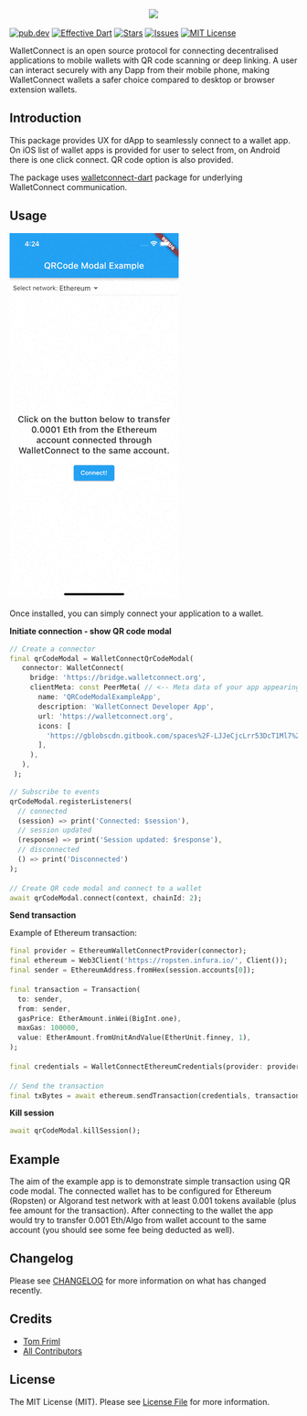 <p align="center">
<img src="https://eidoohelp.zendesk.com/hc/article_attachments/360071262952/mceclip0.png">
</p>

[![pub.dev][pub-dev-shield]][pub-dev-url]
[![Effective Dart][effective-dart-shield]][effective-dart-url]
[![Stars][stars-shield]][stars-url]
[![Issues][issues-shield]][issues-url]
[![MIT License][license-shield]][license-url]

WalletConnect is an open source protocol for connecting decentralised applications to mobile wallets
with QR code scanning or deep linking. A user can interact securely with any Dapp from their mobile
phone, making WalletConnect wallets a safer choice compared to desktop or browser extension wallets.

## Introduction
This package provides UX for dApp to seamlessly connect to a wallet app. On iOS list of wallet apps is provided for user to select from, on Android there is one click connect. QR code option is also provided.

The package uses [walletconnect-dart] package for underlying WalletConnect communication.

## Usage

<p>
<img src="ios.gif">
</p>

Once installed, you can simply connect your application to a wallet.

**Initiate connection - show QR code modal**

```dart
// Create a connector
final qrCodeModal = WalletConnectQrCodeModal(
   connector: WalletConnect(
     bridge: 'https://bridge.walletconnect.org',
     clientMeta: const PeerMeta( // <-- Meta data of your app appearing in the wallet when connecting
       name: 'QRCodeModalExampleApp',
       description: 'WalletConnect Developer App',
       url: 'https://walletconnect.org',
       icons: [
         'https://gblobscdn.gitbook.com/spaces%2F-LJJeCjcLrr53DcT1Ml7%2Favatar.png?alt=media'
       ],
     ),
   ),
 );
```

```dart
// Subscribe to events
qrCodeModal.registerListeners(
  // connected
  (session) => print('Connected: $session'),
  // session updated
  (response) => print('Session updated: $response'),
  // disconnected
  () => print('Disconnected')
);

// Create QR code modal and connect to a wallet
await qrCodeModal.connect(context, chainId: 2);
```

**Send transaction**

Example of Ethereum transaction:

```dart
final provider = EthereumWalletConnectProvider(connector);
final ethereum = Web3Client('https://ropsten.infura.io/', Client());
final sender = EthereumAddress.fromHex(session.accounts[0]);

final transaction = Transaction(
  to: sender,
  from: sender,
  gasPrice: EtherAmount.inWei(BigInt.one),
  maxGas: 100000,
  value: EtherAmount.fromUnitAndValue(EtherUnit.finney, 1),
);

final credentials = WalletConnectEthereumCredentials(provider: provider);

// Send the transaction
final txBytes = await ethereum.sendTransaction(credentials, transaction);
```

**Kill session**

```dart
await qrCodeModal.killSession();
```

## Example
The aim of the example app is to demonstrate simple transaction using QR code modal. The connected wallet has to be configured for Ethereum (Ropsten) or Algorand test network with at least 0.001 tokens available (plus fee amount for the transaction). After connecting to the wallet the app would try to transfer 0.001 Eth/Algo from wallet account to the same account (you should see some fee being deducted as well).

## Changelog

Please see [CHANGELOG](CHANGELOG.md) for more information on what has changed recently.

## Credits

- [Tom Friml](https://github.com/3ph)
- [All Contributors](../../contributors)

## License

The MIT License (MIT). Please see [License File](LICENSE.md) for more information.


<!-- MARKDOWN LINKS & IMAGES -->
<!-- https://www.markdownguide.org/basic-syntax/#reference-style-links -->
[pub-dev-shield]: https://img.shields.io/pub/v/walletconnect_qrcode_modal_dart?style=for-the-badge
[pub-dev-url]: https://pub.dev/packages/walletconnect_qrcode_modal_dart
[effective-dart-shield]: https://img.shields.io/badge/style-effective_dart-40c4ff.svg?style=for-the-badge
[effective-dart-url]: https://github.com/tenhobi/effective_dart
[stars-shield]: https://img.shields.io/github/stars/nextchapterstudio/walletconnect_qrcode_modal_dart.svg?style=for-the-badge&logo=github&colorB=deeppink&label=stars
[stars-url]: https://packagist.org/packages/nextchapterstudio/walletconnect_qrcode_modal_dart
[issues-shield]: https://img.shields.io/github/issues/nextchapterstudio/walletconnect_qrcode_modal_dart.svg?style=for-the-badge
[issues-url]: https://github.com/nextchapterstudio/walletconnect_qrcode_modal_dart/issues
[license-shield]: https://img.shields.io/github/license/nextchapterstudio/walletconnect_qrcode_modal_dart.svg?style=for-the-badge
[license-url]: https://github.com/nextchapterstudio/walletconnect_qrcode_modal_dart/blob/master/LICENSE
[walletconnect-dart]: https://pub.dev/packages/walletconnect_qrcode_modal_dart
